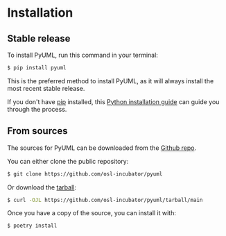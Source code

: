 # Installation

## Stable release

To install PyUML, run this command in your
terminal:

```bash
$ pip install pyuml
```

This is the preferred method to install PyUML,
as it will always install the most recent stable release.

If you don't have [pip](https://pip.pypa.io) installed, this
[Python installation guide](http://docs.python-guide.org/en/latest/starting/installation/)
can guide you through the process.

## From sources

The sources for PyUML can be downloaded from
the [Github repo](https://github.com/osl-incubator/pyuml).

You can either clone the public repository:

```bash
$ git clone https://github.com/osl-incubator/pyuml
```

Or download the
[tarball](https://github.com/osl-incubator/pyuml/tarball/main):

```bash
$ curl -OJL https://github.com/osl-incubator/pyuml/tarball/main
```

Once you have a copy of the source, you can install it with:

```bash
$ poetry install
```
